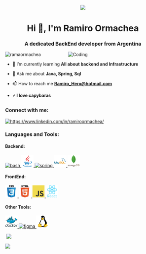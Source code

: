 <p align="center">
    <img src="https://64.media.tumblr.com/6b9d5fbcc7d6ebe2c3636ed25a550787/f02e19988b551a66-43/s1280x1920/311bc898f00d0bea349351a7a36333f9f659f645.gifv" width="700">
</p>

<h1 align="center">Hi 👋, I'm Ramiro Ormachea</h1>
<h3 align="center">A dedicated BackEnd developer from Argentina</h3>
<img align="right" alt="Coding" width="300" src="https://i.pinimg.com/originals/96/c4/1d/96c41d290b7a0cd5d80ceebc3aaf9d15.gif">

<p align="left"> <img src="https://komarev.com/ghpvc/?username=ramaormachea&label=Profile%20views&color=0e75b6&style=flat" alt="ramaormachea" /> </p>

- 🌱 I’m currently learning **All about backend and Infrastructure**

- 💬 Ask me about **Java, Spring, Sql**

- 📫 How to reach me **Ramiro_Hero@hotmail.com**

- ⚡ **I love capybaras**

<h3 align="left">Connect with me:</h3>
<p align="left">
<a href="https://linkedin.com/in/https://www.linkedin.com/in/ramiroormachea/" target="blank"><img align="center" src="https://raw.githubusercontent.com/rahuldkjain/github-profile-readme-generator/master/src/images/icons/Social/linked-in-alt.svg" alt="https://www.linkedin.com/in/ramiroormachea/" height="30" width="40" /></a>
</p>

<h3 align="left">Languages and Tools:</h3>

<h4 align="left">Backend:</h4>
<p align="left"> 
    <a href="https://www.gnu.org/software/bash/" target="_blank" rel="noreferrer"> 
        <img src="https://www.vectorlogo.zone/logos/gnu_bash/gnu_bash-icon.svg" alt="bash" width="40" height="40"/> 
    </a> 
    <a href="https://www.java.com" target="_blank" rel="noreferrer"> 
        <img src="https://raw.githubusercontent.com/devicons/devicon/master/icons/java/java-original.svg" alt="java" width="40" height="40"/> 
    </a> 
    <a href="https://spring.io/" target="_blank" rel="noreferrer"> 
        <img src="https://www.vectorlogo.zone/logos/springio/springio-icon.svg" alt="spring" width="40" height="40"/> 
    </a> 
    <a href="https://www.mysql.com/" target="_blank" rel="noreferrer"> 
        <img src="https://raw.githubusercontent.com/devicons/devicon/master/icons/mysql/mysql-original-wordmark.svg" alt="mysql" width="40" height="40"/> 
    </a>
    <a href="https://www.mongodb.com/" target="_blank" rel="noreferrer"> 
        <img src="https://raw.githubusercontent.com/devicons/devicon/master/icons/mongodb/mongodb-original-wordmark.svg" alt="mongodb" width="40" height="40"/> 
    </a> 
</p>

<h4 align="left">FrontEnd:</h4>
<p align="left"> 
    <a href="https://www.w3schools.com/css/" target="_blank" rel="noreferrer"> 
        <img src="https://raw.githubusercontent.com/devicons/devicon/master/icons/css3/css3-original-wordmark.svg" alt="css3" width="40" height="40"/> 
    </a> 
    <a href="https://www.w3.org/html/" target="_blank" rel="noreferrer"> 
        <img src="https://raw.githubusercontent.com/devicons/devicon/master/icons/html5/html5-original-wordmark.svg" alt="html5" width="40" height="40"/> 
    </a> 
    <a href="https://developer.mozilla.org/en-US/docs/Web/JavaScript" target="_blank" rel="noreferrer"> 
        <img src="https://raw.githubusercontent.com/devicons/devicon/master/icons/javascript/javascript-original.svg" alt="javascript" width="40" height="40"/> 
    </a> 
    <a href="https://reactjs.org/" target="_blank" rel="noreferrer"> 
        <img src="https://raw.githubusercontent.com/devicons/devicon/master/icons/react/react-original-wordmark.svg" alt="react" width="40" height="40"/> 
    </a> 
  
</p>

<h4 align="left">Other Tools:</h4>
<p align="left"> 
    <a href="https://www.docker.com/" target="_blank" rel="noreferrer"> 
        <img src="https://raw.githubusercontent.com/devicons/devicon/master/icons/docker/docker-original-wordmark.svg" alt="docker" width="40" height="40"/> 
    </a> 
    <a href="https://www.figma.com/" target="_blank" rel="noreferrer"> 
        <img src="https://www.vectorlogo.zone/logos/figma/figma-icon.svg" alt="figma" width="40" height="40"/> 
    </a> 
    <a href="https://www.linux.org/" target="_blank" rel="noreferrer"> 
        <img src="https://raw.githubusercontent.com/devicons/devicon/master/icons/linux/linux-original.svg" alt="linux" width="40" height="40"/> 
    </a> 

</p>


<p>&nbsp;<img align="center" src="https://github-readme-stats.vercel.app/api?username=RamaOrmachea&title_color=f5f5f5&text_color=f5f5f5&icon_color=f5f5f5&border_color=9a7d0a&bg_color=-52,87ceeb,662dcd" /></p>

<p><img align="center" src="https://streak-stats.demolab.com?user=RamaOrmachea&border_radius=5.1&background=45%2C87CEEB%2C662DCD&border=EBEBEB&currStreakNum=FFA500&ring=FFA500&fire=FFA500&sideNums=EBEBEB&currStreakLabel=FFA500&sideLabels=EBEBEB&dates=EBEBEB"/></p>
